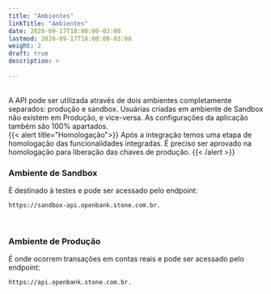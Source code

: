 ```yaml
---
title: "Ambientes"
linkTitle: "Ambientes"
date: 2020-09-17T18:00:00-03:00
lastmod: 2020-09-17T18:00:00-03:00
weight: 2
draft: true
description: >
      
---
```

<br>
A API pode ser utilizada através de dois ambientes completamente separados: produção e sandbox. 
Usuárias criadas em ambiente de Sandbox não existem em Produção, e vice-versa. As configurações da aplicação também são 100% apartados. 
<br>
{{< alert title="Homologação">}} Após a integração temos uma etapa de homologação das funcionalidades integradas. É preciso ser aprovado na homologação para liberação das chaves de produção. 
{{< /alert >}}


### Ambiente de Sandbox

É destinado à testes e pode ser acessado pelo endpoint:

```http request
https://sandbox-api.openbank.stone.com.br.
```
<br>

### Ambiente de Produção

É onde ocorrem transações em contas reais e pode ser acessado pelo endpoint:
```http request
https://api.openbank.stone.com.br.
```
